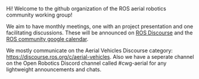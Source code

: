 Hi! Welcome to the github organization of the ROS aerial robotics community working group!

We aim to have monthly meetings, one with an project presentation and one facilitating discussions. These will be announced on [ROS Discourse](https://discourse.ros.org/c/aerial-vehicles/14) and the [ROS community google calendar](https://calendar.google.com/calendar/embed?src=c_3fc5c4d6ece9d80d49f136c1dcd54d7f44e1acefdbe87228c92ff268e85e2ea0%40group.calendar.google.com&ctz=UTC).

We mostly communicate on the Aerial Vehicles Discourse category: https://discourse.ros.org/c/aerial-vehicles. Also we have a seperate channel on the Open Robotics Discord channel called #cwg-aerial for any lightweight announcements and chats.
